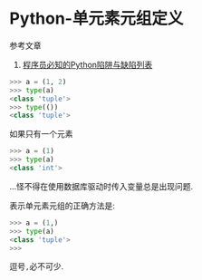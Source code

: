 # Python-单元素元组定义

参考文章

1. [程序员必知的Python陷阱与缺陷列表](http://www.cnblogs.com/xybaby/p/7183854.html)

```py
>>> a = (1, 2)
>>> type(a)
<class 'tuple'>
>>> type(())
<class 'tuple'>
```

如果只有一个元素

```py
>>> a = (1)
>>> type(a)
<class 'int'>
```

...怪不得在使用数据库驱动时传入变量总是出现问题.

表示单元素元组的正确方法是:

```py
>>> a = (1,)
>>> type(a)
<class 'tuple'>
>>>
```

逗号`,`必不可少.